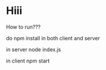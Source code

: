 # Hiii
How to run???

do npm install in both client and server

in server
node index.js

in client
npm start
